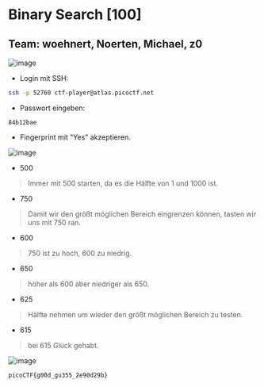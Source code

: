 # Binary Search [100]
## Team: woehnert, Noerten, Michael, z0

![image](https://github.com/HAW-THL/Write-ups/assets/90260119/42a3b3a7-d753-48cd-a046-2f50f6c7b090)

- Login mit SSH:
```bash
ssh -p 52760 ctf-player@atlas.picoctf.net
```
- Passwort eingeben:
```
84b12bae
```

- Fingerprint mit "Yes" akzeptieren.

![image](https://github.com/HAW-THL/Write-ups/assets/90260119/f145c332-bd36-46a3-a082-6638444ebb0e)

- 500
> Immer mit 500 starten, da es die Hälfte von 1 und 1000 ist.

- 750
> Damit wir den größt möglichen Bereich eingrenzen können, tasten wir uns mit 750 ran.

- 600
> 750 ist zu hoch, 600 zu niedrig.

- 650
> höher als 600 aber niedriger als 650.

- 625
> Hälfte nehmen um wieder den größt möglichen Bereich zu testen.

- 615
> bei 615 Glück gehabt.

![image](https://github.com/HAW-THL/Write-ups/assets/90260119/7a2fdf2f-a3d5-4c9e-818f-94f4d0fad8a1)

```
picoCTF{g00d_gu355_2e90d29b}
```
